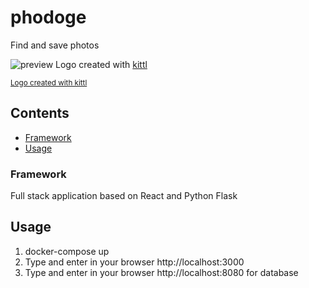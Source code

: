 # phodoge

Find and save photos

![preview](assets/demo.gif)
Logo created with [kittl](https://www.kittl.com)
<p><small><a href="https://www.kittl.com">Logo created with kittl</a></small></p>

## Contents

- [Framework](#framework)
- [Usage](#usage)

### Framework

Full stack application based on React and Python Flask

## Usage

1. docker-compose up
2. Type and enter in your browser http://localhost:3000
3. Type and enter in your browser http://localhost:8080 for database
